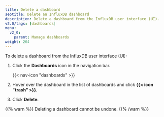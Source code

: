 ```yaml
---
title: Delete a dashboard
seotitle: Delete an InfluxDB dashboard
description: Delete a dashboard from the InfluxDB user interface (UI).
v2.0/tags: [dashboards]
menu:
  v2_0:
    parent: Manage dashboards
weight: 204
---
```


To delete a dashboard from the InfluxDB user interface (UI):

1. Click the **Dashboards** icon in the navigation bar.

    {{< nav-icon "dashboards" >}}

2. Hover over the dashboard  in the list of dashboards  and click **{{< icon "trash" >}}**.    
3. Click **Delete**.

{{% warn %}}
Deleting a dashboard cannot be undone.
{{% /warn %}}
